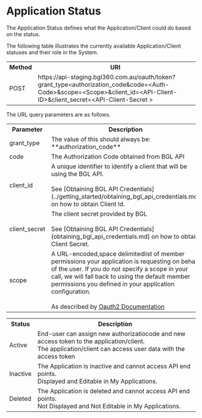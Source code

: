 # Application Status

The Application Status defines what the Application/Client could do based on the status.

The following table illustrates the currently available Application/Client statuses and their role in the System.




<table>
    <tr>
        <th>Method</th>
        <th>URI</th>
    </tr>
    <tr>
        <td>POST</td>
        <td>https://api-staging.bgl360.com.au/oauth/token?grant_type=authorization_code&code=&lt;Auth-Code&gt;&scope=&lt;Scope&gt;&client_id=&lt;API-Client-ID&gt;&client_secret=&lt;API-Client-Secret &gt;</td>
    </tr>
</table>

The URL query parameters are as follows.

<table>
    <tr>
        <th>Parameter</th>
        <th>Description</th>
        <th>Required</th>
    </tr>
    <tr>
        <td>grant_type</td>
        <td>The value of this should always be: **authorization_code**</td>
        <td>Mandatory</td>
    </tr>
    <tr>
        <td>code</td>
        <td>The Authorization Code obtained from BGL API</td>
        <td>Mandatory</td>
    </tr>
    <tr>
        <td>client_id</td>
        <td>A unique identifier to identify a client that will be using the BGL API.<br><br>See [Obtaining BGL API Credentials](../getting_started/obtaining_bgl_api_credentials.md) on how to obtain Client Id.</td>
        <td>Mandatory</td>
    </tr>
    <tr>
        <td>client_secret</td>
        <td>The client secret provided by BGL<br><br>See [Obtaining BGL API Credentials](obtaining_bgl_api_credentials.md) on how to obtain Client Secret.</td>
        <td>Mandatory</td>
    </tr>
    <tr>
        <td>scope</td>
        <td>A URL-encoded,space delimitedlist of member permissions your application is requesting on behalf of the user. If you do not specify a scope in your call, we will fall back to using the default member permissions you defined in your application configuration. <br><br>As described by <a href="http://tools.ietf.org/html/rfc6749#section-3.3">Oauth2 Documentation</a></td>
        <td>Optional</td>
    </tr>
</table>


<table>
    <tr>
        <th>Status</th>
        <th>Description</th>
    </tr>
    <tr>
        <td>Active
        <td>End-user can assign new authorizatiocode and new access token to the application/client.  <br>The application/client can access user data with the access token</td>
    </tr>
    <tr>
        <td>Inactive</td>
        <td>The Application is inactive and cannot access API end points. <br>Displayed and Editable in My Applications.</td>
    </tr>
    <tr>
        <td>Deleted</td>
        <td>The Application is deleted and cannot access API end points. <br>Not Displayed and Not Editable in My Applications.</td>
    </tr>
</table>
